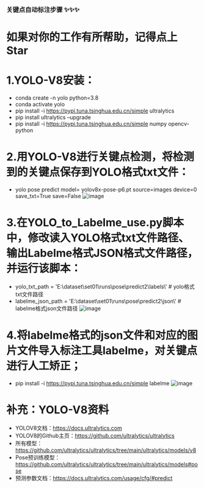 ### 关键点自动标注步骤 ✨✨✨
# 如果对你的工作有所帮助，记得点上Star
# 1.YOLO-V8安装：
- conda create -n yolo python=3.8
- conda activate yolo
- pip install -i https://pypi.tuna.tsinghua.edu.cn/simple ultralytics
- pip install ultralytics –upgrade
- pip install -i https://pypi.tuna.tsinghua.edu.cn/simple numpy opencv-python 

# 2.用YOLO-V8进行关键点检测，将检测到的关键点保存到YOLO格式txt文件：
- yolo pose predict model= yolov8x-pose-p6.pt source=images device=0 save_txt=True save=False
![image](https://github.com/T1sweet/-/assets/96241702/5cdc6e5f-0fac-442c-bed2-86a68023ff2e)

# 3.在YOLO_to_Labelme_use.py脚本中，修改读入YOLO格式txt文件路径、输出Labelme格式JSON格式文件路径，并运行该脚本：
- yolo_txt_path = 'E:\\dataset\\set01\\runs\pose\\predict2\\labels\\'    # yolo格式txt文件路径
- labelme_json_path = 'E:\\dataset\\set01\\runs\pose\\predict2\\json\\'  # labelme格式json文件路径
![image](https://github.com/T1sweet/-/assets/96241702/48fe53c5-6e99-464f-8f43-b9073501561c)

# 4.将labelme格式的json文件和对应的图片文件导入标注工具labelme，对关键点进行人工矫正；
- pip install -i https://pypi.tuna.tsinghua.edu.cn/simple labelme
![image](https://github.com/T1sweet/-/assets/96241702/4add8405-81c1-4e61-853d-be975629c262)

# 补充：YOLO-V8资料
- YOLOV8文档：https://docs.ultralytics.com
- YOLOV8的Github主页：https://github.com/ultralytics/ultralytics
- 所有模型：https://github.com/ultralytics/ultralytics/tree/main/ultralytics/models/v8
- Pose预训练模型：https://github.com/ultralytics/ultralytics/tree/main/ultralytics/models#pose
- 预测参数文档：https://docs.ultralytics.com/usage/cfg/#predict
